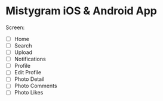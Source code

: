 # Mistygram iOS & Android App

Screen:
-[ ] Home
-[ ] Search
-[ ] Upload
-[ ] Notifications
-[ ] Profile
-[ ] Edit Profile
-[ ] Photo Detail
-[ ] Photo Comments
-[ ] Photo Likes
